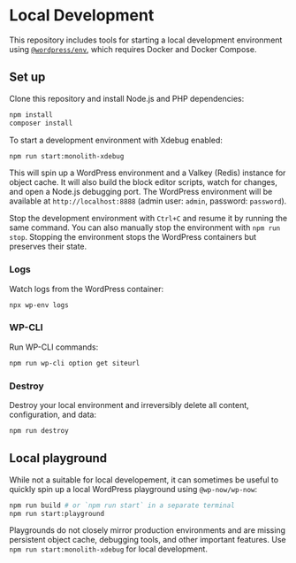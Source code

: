 # Local Development

This repository includes tools for starting a local development environment using [`@wordpress/env`](https://developer.wordpress.org/block-editor/reference-guides/packages/packages-env/), which requires Docker and Docker Compose.

## Set up

Clone this repository and install Node.js and PHP dependencies:

```sh
npm install
composer install
```

To start a development environment with Xdebug enabled:

```sh
npm run start:monolith-xdebug
```

This will spin up a WordPress environment and a Valkey (Redis) instance for object cache. It will also build the block editor scripts, watch for changes, and open a Node.js debugging port. The WordPress environment will be available at `http://localhost:8888` (admin user: `admin`, password: `password`).

Stop the development environment with `Ctrl+C` and resume it by running the same command. You can also manually stop the environment with `npm run stop`. Stopping the environment stops the WordPress containers but preserves their state.

### Logs

Watch logs from the WordPress container:

```sh
npx wp-env logs
```

### WP-CLI

Run WP-CLI commands:

```sh
npm run wp-cli option get siteurl
```

### Destroy

Destroy your local environment and irreversibly delete all content, configuration, and data:

```sh
npm run destroy
```

## Local playground

While not a suitable for local developement, it can sometimes be useful to quickly spin up a local WordPress playground using `@wp-now/wp-now`:

```sh
npm run build # or `npm run start` in a separate terminal
npm run start:playground
```

Playgrounds do not closely mirror production environments and are missing persistent object cache, debugging tools, and other important features. Use `npm run start:monolith-xdebug` for local development.
